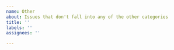 ```yaml
---
name: Other
about: Issues that don't fall into any of the other categories
title: ''
labels: ''
assignees: ''

---
```


<!-- 
If this is your first Issue submitted to the MLxtend Issue Tracker, please review
the code of conduct, which is available at http://rasbt.github.io/mlxtend/Code-of-Conduct/. 
-->